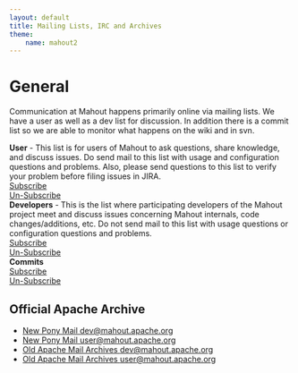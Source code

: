 ```yaml
---
layout: default
title: Mailing Lists, IRC and Archives
theme:
    name: mahout2
---
```

# General

Communication at Mahout happens primarily online via mailing lists. We have
a user as well as a dev list for discussion. In addition there is a commit
list so we are able to monitor what happens on the wiki and in svn.

<div class="container-fluid">
    <div class="row">
        <div class="col-md-8"><div class="mahoutMailListBox1">
            <b>User</b> - This list is for users of Mahout to ask questions, share knowledge, and
                                           discuss issues. Do send mail to this list with usage and configuration
                                           questions and problems. Also, please send questions to this list to verify
                                           your problem before filing issues in JIRA. 
                                           </div></div>
        <div class="col-md-2"><div class="mahoutMailListBox1"><a href="mailto:user-subscribe@mahout.apache.org">Subscribe</a></div></div>
        <div class="col-md-2"><div class="mahoutMailListBox1"><a href="mailto:user-unsubscribe@mahout.apache.org">Un-Subscribe</a></div></div> 
    </div>
    <div class="row">
        <div class="col-md-8"><div class="mahoutMailListBox2">
            <b>Developers</b> - This is the list where participating developers of the Mahout project meet
                                                  and discuss issues concerning Mahout internals, code changes/additions,
                                                  etc. Do not send mail to this list with usage questions or configuration
                                                  questions and problems.
         </div></div>
        <div class="col-md-2"><div class="mahoutMailListBox2"><a href="mailto:dev-subscribe@mahout.apache.org">Subscribe</a></div></div>
        <div class="col-md-2"><div class="mahoutMailListBox2"><a href="mailto:dev-unsubscribe@mahout.apache.org">Un-Subscribe</a></div></div> 
    </div>
    <div class="row">
        <div class="col-md-8"><div class="mahoutMailListBox1"><b>Commits</b></div></div>
        <div class="col-md-2"><div class="mahoutMailListBox1"><a href="mailto:commits-subscribe@mahout.apache.org">Subscribe</a></div></div>
        <div class="col-md-2"><div class="mahoutMailListBox1"><a href="mailto:commits-unsubscribe@mahout.apache.org">Un-Subscribe</a></div></div> 
    </div>
    
</div>

## Official Apache Archive

* [New Pony Mail dev@mahout.apache.org](https://lists.apache.org/list.html?dev@mahout.apache.org)
* [New Pony Mail user@mahout.apache.org](https://lists.apache.org/list.html?user@mahout.apache.org)
* [Old Apache Mail Archives dev@mahout.apache.org](http://mail-archives.apache.org/mod_mbox/mahout-dev/)
* [Old Apache Mail Archives user@mahout.apache.org](http://mail-archives.apache.org/mod_mbox/mahout-user/)
